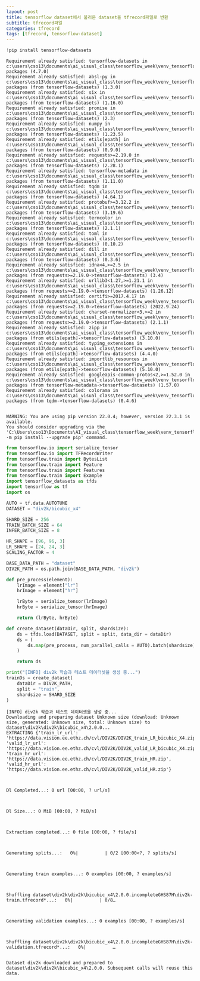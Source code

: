 ```yaml
---
layout: post
title: tensorflow dataset에서 불러온 dataset을 tfrecord파일로 변환
subtitle: tfrecord파일
categories: tfrecord
tags: [tfrecord, tensorflow-dataset]
---
```


```python
!pip install tensorflow-datasets
```

    Requirement already satisfied: tensorflow-datasets in c:\users\cso13\documents\ai_visual_class\tensorflow_week\venv_tensorflowweek\lib\site-packages (4.7.0)
    Requirement already satisfied: absl-py in c:\users\cso13\documents\ai_visual_class\tensorflow_week\venv_tensorflowweek\lib\site-packages (from tensorflow-datasets) (1.3.0)
    Requirement already satisfied: six in c:\users\cso13\documents\ai_visual_class\tensorflow_week\venv_tensorflowweek\lib\site-packages (from tensorflow-datasets) (1.16.0)
    Requirement already satisfied: promise in c:\users\cso13\documents\ai_visual_class\tensorflow_week\venv_tensorflowweek\lib\site-packages (from tensorflow-datasets) (2.3)
    Requirement already satisfied: numpy in c:\users\cso13\documents\ai_visual_class\tensorflow_week\venv_tensorflowweek\lib\site-packages (from tensorflow-datasets) (1.23.5)
    Requirement already satisfied: etils[epath] in c:\users\cso13\documents\ai_visual_class\tensorflow_week\venv_tensorflowweek\lib\site-packages (from tensorflow-datasets) (0.9.0)
    Requirement already satisfied: requests>=2.19.0 in c:\users\cso13\documents\ai_visual_class\tensorflow_week\venv_tensorflowweek\lib\site-packages (from tensorflow-datasets) (2.28.1)
    Requirement already satisfied: tensorflow-metadata in c:\users\cso13\documents\ai_visual_class\tensorflow_week\venv_tensorflowweek\lib\site-packages (from tensorflow-datasets) (1.11.0)
    Requirement already satisfied: tqdm in c:\users\cso13\documents\ai_visual_class\tensorflow_week\venv_tensorflowweek\lib\site-packages (from tensorflow-datasets) (4.64.1)
    Requirement already satisfied: protobuf>=3.12.2 in c:\users\cso13\documents\ai_visual_class\tensorflow_week\venv_tensorflowweek\lib\site-packages (from tensorflow-datasets) (3.19.6)
    Requirement already satisfied: termcolor in c:\users\cso13\documents\ai_visual_class\tensorflow_week\venv_tensorflowweek\lib\site-packages (from tensorflow-datasets) (2.1.1)
    Requirement already satisfied: toml in c:\users\cso13\documents\ai_visual_class\tensorflow_week\venv_tensorflowweek\lib\site-packages (from tensorflow-datasets) (0.10.2)
    Requirement already satisfied: dill in c:\users\cso13\documents\ai_visual_class\tensorflow_week\venv_tensorflowweek\lib\site-packages (from tensorflow-datasets) (0.3.6)
    Requirement already satisfied: idna<4,>=2.5 in c:\users\cso13\documents\ai_visual_class\tensorflow_week\venv_tensorflowweek\lib\site-packages (from requests>=2.19.0->tensorflow-datasets) (3.4)
    Requirement already satisfied: urllib3<1.27,>=1.21.1 in c:\users\cso13\documents\ai_visual_class\tensorflow_week\venv_tensorflowweek\lib\site-packages (from requests>=2.19.0->tensorflow-datasets) (1.26.12)
    Requirement already satisfied: certifi>=2017.4.17 in c:\users\cso13\documents\ai_visual_class\tensorflow_week\venv_tensorflowweek\lib\site-packages (from requests>=2.19.0->tensorflow-datasets) (2022.9.24)
    Requirement already satisfied: charset-normalizer<3,>=2 in c:\users\cso13\documents\ai_visual_class\tensorflow_week\venv_tensorflowweek\lib\site-packages (from requests>=2.19.0->tensorflow-datasets) (2.1.1)
    Requirement already satisfied: zipp in c:\users\cso13\documents\ai_visual_class\tensorflow_week\venv_tensorflowweek\lib\site-packages (from etils[epath]->tensorflow-datasets) (3.10.0)
    Requirement already satisfied: typing_extensions in c:\users\cso13\documents\ai_visual_class\tensorflow_week\venv_tensorflowweek\lib\site-packages (from etils[epath]->tensorflow-datasets) (4.4.0)
    Requirement already satisfied: importlib_resources in c:\users\cso13\documents\ai_visual_class\tensorflow_week\venv_tensorflowweek\lib\site-packages (from etils[epath]->tensorflow-datasets) (5.10.0)
    Requirement already satisfied: googleapis-common-protos<2,>=1.52.0 in c:\users\cso13\documents\ai_visual_class\tensorflow_week\venv_tensorflowweek\lib\site-packages (from tensorflow-metadata->tensorflow-datasets) (1.57.0)
    Requirement already satisfied: colorama in c:\users\cso13\documents\ai_visual_class\tensorflow_week\venv_tensorflowweek\lib\site-packages (from tqdm->tensorflow-datasets) (0.4.6)
    

    WARNING: You are using pip version 22.0.4; however, version 22.3.1 is available.
    You should consider upgrading via the 'C:\Users\cso13\Documents\AI_visual_class\tensorflow_week\venv_tensorflowweek\Scripts\python.exe -m pip install --upgrade pip' command.
    


```python
from tensorflow.io import serialize_tensor
from tensorflow.io import TFRecordWriter
from tensorflow.train import BytesList
from tensorflow.train import Feature
from tensorflow.train import Features
from tensorflow.train import Example
import tensorflow_datasets as tfds
import tensorflow as tf
import os
```


```python
AUTO = tf.data.AUTOTUNE
DATASET = "div2k/bicubic_x4"

SHARD_SIZE = 256
TRAIN_BATCH_SIZE = 64
INFER_BATCH_SIZE = 8
```


```python
HR_SHAPE = [96, 96, 3]
LR_SHAPE = [24, 24, 3]
SCALING_FACTOR = 4
```


```python
BASE_DATA_PATH = "dataset"
DIV2K_PATH = os.path.join(BASE_DATA_PATH, "div2k")
```


```python
def pre_process(element):
    lrImage = element["lr"]
    hrImage = element["hr"]

    lrByte = serialize_tensor(lrImage)
    hrByte = serialize_tensor(hrImage)

    return (lrByte, hrByte)
```


```python
def create_dataset(dataDir, split, shardsize):
    ds = tfds.load(DATASET, split = split, data_dir = dataDir)
    ds = (
        ds.map(pre_process, num_parallel_calls = AUTO).batch(shardsize)
    )

    return ds
```


```python
print("[INFO] div2k 학습과 테스트 데이터셋을 생성 중...")
trainDs = create_dataset(
    dataDir = DIV2K_PATH,
    split = "train",
    shardsize = SHARD_SIZE
)
```

    [INFO] div2k 학습과 테스트 데이터셋을 생성 중...
    Downloading and preparing dataset Unknown size (download: Unknown size, generated: Unknown size, total: Unknown size) to dataset\div2k\div2k\bicubic_x4\2.0.0...
    EXTRACTING {'train_lr_url': 'https://data.vision.ee.ethz.ch/cvl/DIV2K/DIV2K_train_LR_bicubic_X4.zip', 'valid_lr_url': 'https://data.vision.ee.ethz.ch/cvl/DIV2K/DIV2K_valid_LR_bicubic_X4.zip', 'train_hr_url': 'https://data.vision.ee.ethz.ch/cvl/DIV2K/DIV2K_train_HR.zip', 'valid_hr_url': 'https://data.vision.ee.ethz.ch/cvl/DIV2K/DIV2K_valid_HR.zip'}
    


    Dl Completed...: 0 url [00:00, ? url/s]



    Dl Size...: 0 MiB [00:00, ? MiB/s]



    Extraction completed...: 0 file [00:00, ? file/s]



    Generating splits...:   0%|          | 0/2 [00:00<?, ? splits/s]



    Generating train examples...: 0 examples [00:00, ? examples/s]



    Shuffling dataset\div2k\div2k\bicubic_x4\2.0.0.incompleteGHS87H\div2k-train.tfrecord*...:   0%|          | 0/8…



    Generating validation examples...: 0 examples [00:00, ? examples/s]



    Shuffling dataset\div2k\div2k\bicubic_x4\2.0.0.incompleteGHS87H\div2k-validation.tfrecord*...:   0%|          …


    Dataset div2k downloaded and prepared to dataset\div2k\div2k\bicubic_x4\2.0.0. Subsequent calls will reuse this data.
    

